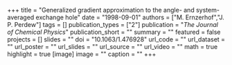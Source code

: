 +++
title = "Generalized gradient approximation to the angle- and system-averaged exchange hole"
date = "1998-09-01"
authors = ["M. Ernzerhof","J. P. Perdew"]
tags = []
publication_types = ["2"]
publication = "_The Journal of Chemical Physics_"
publication_short = ""
summary = ""
featured = false
projects = []
slides = ""
doi = "10.1063/1.476928"
url_code = ""
url_dataset = ""
url_poster = ""
url_slides = ""
url_source = ""
url_video = ""
math = true
highlight = true
[image]
image = ""
caption = ""
+++

